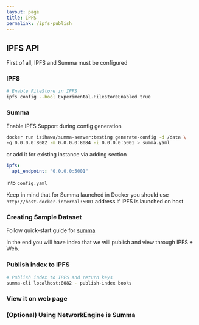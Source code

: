 ```yaml
---
layout: page
title: IPFS
permalink: /ipfs-publish
---
```

## IPFS API

First of all, IPFS and Summa must be configured

### IPFS
```bash
# Enable FileStore in IPFS
ipfs config --bool Experimental.FilestoreEnabled true
```

### Summa
Enable IPFS Support during config generation
```bash
docker run izihawa/summa-server:testing generate-config -d /data \
-g 0.0.0.0:8082 -m 0.0.0.0:8084 -i 0.0.0.0:5001 > summa.yaml
```
or add it for existing instance via adding section
```yaml
ipfs:
  api_endpoint: "0.0.0.0:5001"
```
into `config.yaml`

Keep in mind that for Summa launched in Docker you should use `http://host.docker.internal:5001` address if IPFS is launched on host

### Creating Sample Dataset

Follow quick-start guide for [summa](/summa/quick-start#setup)

In the end you will have index that we will publish and view through IPFS + Web.

### Publish index to IPFS <a name="ipfs"></a>
```bash
# Publish index to IPFS and return keys
summa-cli localhost:8082 - publish-index books
```

### View it on web page <a name="web"></a>



### (Optional) Using NetworkEngine is Summa <a name="network-engine"></a>